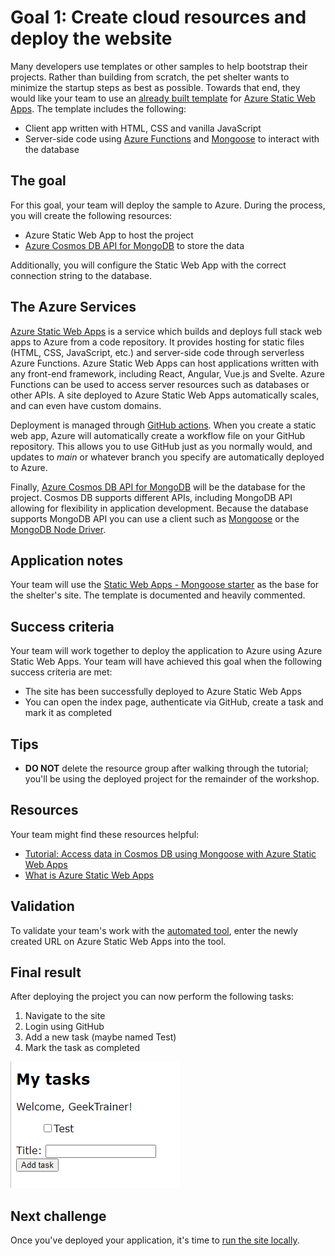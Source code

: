 # Goal 1: Create cloud resources and deploy the website

Many developers use templates or other samples to help bootstrap their projects. Rather than building from scratch, the pet shelter wants to minimize the startup steps as best as possible. Towards that end, they would like your team to use an [already built template](https://github.com/staticwebdev/mongoose-starter) for [Azure Static Web Apps](https://docs.microsoft.com/azure/static-web-apps/overview?WT.mc_id=academic-28005-chrhar). The template includes the following:

- Client app written with HTML, CSS and vanilla JavaScript
- Server-side code using [Azure Functions](https://docs.microsoft.com/azure/azure-functions/functions-overview?WT.mc_id=academic-28005-chrhar) and [Mongoose](https://mongoosejs.com/) to interact with the database

## The goal

For this goal, your team will deploy the sample to Azure. During the process, you will create the following resources:

- Azure Static Web App to host the project
- [Azure Cosmos DB API for MongoDB](https://docs.microsoft.com/azure/cosmos-db/mongodb/mongodb-introduction?WT.mc_id=academic-28005-chrhar) to store the data

Additionally, you will configure the Static Web App with the correct connection string to the database.

## The Azure Services

[Azure Static Web Apps](https://docs.microsoft.com/azure/static-web-apps/overview?WT.mc_id=academic-28005-chrhar) is a service which builds and deploys full stack web apps to Azure from a code repository. It provides hosting for static files (HTML, CSS, JavaScript, etc.) and server-side code through serverless Azure Functions. Azure Static Web Apps can host applications written with any front-end framework, including React, Angular, Vue.js and Svelte. Azure Functions can be used to access server resources such as databases or other APIs. A site deployed to Azure Static Web Apps automatically scales, and can even have custom domains.

Deployment is managed through [GitHub actions](https://github.com/features/actions). When you create a static web app, Azure will automatically create a workflow file on your GitHub repository. This allows you to use GitHub just as you normally would, and updates to *main* or whatever branch you specify are automatically deployed to Azure.

Finally, [Azure Cosmos DB API for MongoDB](https://docs.microsoft.com/azure/cosmos-db/mongodb/mongodb-introduction?WT.mc_id=academic-28005-chrhar) will be the database for the project. Cosmos DB supports different APIs, including MongoDB API allowing for flexibility in application development. Because the database supports MongoDB API you can use a client such as [Mongoose](https://mongoosejs.com/) or the [MongoDB Node Driver](https://docs.mongodb.com/drivers/node/current/).

## Application notes

Your team will use the [Static Web Apps - Mongoose starter](https://github.com/staticwebdev/mongoose-starter) as the base for the shelter's site. The template is documented and heavily commented.

## Success criteria

Your team will work together to deploy the application to Azure using Azure Static Web Apps. Your team will have achieved this goal when the following success criteria are met:

- The site has been successfully deployed to Azure Static Web Apps
- You can open the index page, authenticate via GitHub, create a task and mark it as completed

## Tips

- **DO NOT** delete the resource group after walking through the tutorial; you'll be using the deployed project for the remainder of the workshop.

## Resources

Your team might find these resources helpful:

- [Tutorial: Access data in Cosmos DB using Mongoose with Azure Static Web Apps](https://docs.microsoft.com/azure/static-web-apps/add-mongoose?WT.mc_id=academic-28005-chrhar)
- [What is Azure Static Web Apps](https://docs.microsoft.com/azure/static-web-apps/overview?WT.mc_id=academic-28005-chrhar)

## Validation

To validate your team's work with the [automated tool](https://ashy-mushroom-0609d7c10.azurestaticapps.net/), enter the newly created URL on Azure Static Web Apps into the tool.

## Final result

After deploying the project you can now perform the following tasks:

1. Navigate to the site
1. Login using GitHub
1. Add a new task (maybe named Test)
1. Mark the task as completed

![Screenshot of the application after login with a username of GeekTrainer and a task of Test](./media/tasks.png)

## Next challenge

Once you've deployed your application, it's time to [run the site locally](./2-local.md).
